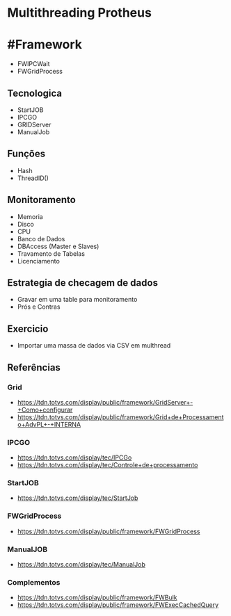 # Multithreading Protheus

# #Framework
 - FWIPCWait
 - FWGridProcess

## Tecnologica
 - StartJOB 
 - IPCGO
 - GRIDServer
 - ManualJob

## Funções 
- Hash 
- ThreadID()

## Monitoramento 
- Memoria 
- Disco 
- CPU 
- Banco de Dados  
 - DBAccess (Master e Slaves)
 - Travamento de Tabelas 
- Licenciamento

## Estrategia de checagem de dados 
 - Gravar em uma table para monitoramento 
 - Prós e Contras

## Exercicio 
- Importar uma massa de dados via CSV em multhread 


## Referências 

### Grid 
- https://tdn.totvs.com/display/public/framework/GridServer+-+Como+configurar
- https://tdn.totvs.com/display/public/framework/Grid+de+Processamento+AdvPL+-+INTERNA


### IPCGO
- https://tdn.totvs.com/display/tec/IPCGo
- https://tdn.totvs.com/display/tec/Controle+de+processamento

### StartJOB 
- https://tdn.totvs.com/display/tec/StartJob


### FWGridProcess
- https://tdn.totvs.com/display/public/framework/FWGridProcess

### ManualJOB 
- https://tdn.totvs.com/display/tec/ManualJob

### Complementos 
- https://tdn.totvs.com/display/public/framework/FWBulk
- https://tdn.totvs.com/display/public/framework/FWExecCachedQuery






